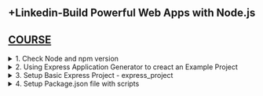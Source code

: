 ## +Linkedin-Build Powerful Web Apps with Node.js

## [COURSE](https://www.linkedin.com/learning/express-essentials-build-powerful-web-apps-with-node-js)

<details>
<summary>1. Check Node and npm version </summary>

# Check Node and npm version

```x
node -v
npm -v
```

<img width="1397" alt="image" src="https://github.com/user-attachments/assets/fd768588-8a3e-4251-b35c-42a9963b381e">


# #END</details>

<details>
<summary>2. Using Express Application Generator to creact an Example Project </summary>

# Using Express Application Generator to creact an Example Project

## [https://expressjs.com/en/starter/generator.html](https://expressjs.com/en/starter/generator.html)

![image](https://github.com/user-attachments/assets/2e952a6c-be2a-4ce6-b136-e4b362e2c02a)

## Create Project Folder

```x
mkdir example_project
cd example_project
```

## Create Express App with Application Generator

```x
npx express-generator --git --view=hbs example_app
```

```x
npm install express-generator
express --git --view=hbs example_app
```

## Install dependencies

```x
cd example_app
npm install
```

## On MacOS or Linux, run the app with this command

```x
DEBUG=example_app:* npm start
```

## Create Script to Run App

### src-AI-Software/my_projects/01_Build_Powerful_Web_Apps_with_Node/example_project/example_app/package.json:

```json
{
  "name": "example-app",
  "version": "0.0.0",
  "private": true,
  "scripts": {
    "start": "node ./bin/www",
    "dev": "DEBUG=example_app:* npm start"
  },
  "dependencies": {
    "cookie-parser": "^1.4.4",
    "debug": "^2.6.9",
    "express": "^4.16.1",
    "hbs": "^4.0.4",
    "http-errors": "^1.6.3",
    "morgan": "^1.9.1"
  }
}
```

## Run App

```x
npm run dev
```

### src-AI-Software/my_projects/01_Build_Powerful_Web_Apps_with_Node/example_project/example_app/app.js:

```js
var createError = require('http-errors');
var express = require('express');
var path = require('path');
var cookieParser = require('cookie-parser');
var logger = require('morgan');

var indexRouter = require('./routes/index');
var usersRouter = require('./routes/users');

var app = express();

// view engine setup
app.set('views', path.join(__dirname, 'views'));
app.set('view engine', 'hbs');

app.use(logger('dev'));
app.use(express.json());
app.use(express.urlencoded({ extended: false }));
app.use(cookieParser());
app.use(express.static(path.join(__dirname, 'public')));

app.use('/', indexRouter);
app.use('/users', usersRouter);

// catch 404 and forward to error handler
app.use(function(req, res, next) {
  next(createError(404));
});

// error handler
app.use(function(err, req, res, next) {
  // set locals, only providing error in development
  res.locals.message = err.message;
  res.locals.error = req.app.get('env') === 'development' ? err : {};

  // render the error page
  res.status(err.status || 500);
  res.render('error');
});

module.exports = app;

```

### src-AI-Software/my_projects/01_Build_Powerful_Web_Apps_with_Node/example_project/example_app/routes/index.js:

```js
var express = require("express");
var router = express.Router();

/* GET home page. */
router.get("/", function (req, res, next) {
  res.render("index", { title: "Express" });
});

module.exports = router;

```

### src-AI-Software/my_projects/01_Build_Powerful_Web_Apps_with_Node/example_project/example_app/views/index.hbs:

```hbs
<h1>{{title}}</h1>
<p>Welcome to {{title}}</p>

```

![image](https://github.com/user-attachments/assets/53ad2975-7e46-41f8-97fb-78c6c5a5e3eb)

<img width="1397" alt="image" src="https://github.com/user-attachments/assets/57232fde-e820-44c4-adeb-048532b84bd9">
<img width="1397" alt="image" src="https://github.com/user-attachments/assets/42cb7369-acba-4039-9565-92ee0a269a49">
<img width="1397" alt="image" src="https://github.com/user-attachments/assets/8e5c90cb-1026-4d9f-975d-b89221f9c9c9">
<img width="1397" alt="image" src="https://github.com/user-attachments/assets/3e9523a7-e376-4756-be30-e8ec718799d8">
<img width="1397" alt="image" src="https://github.com/user-attachments/assets/94935ea0-e41d-49cc-9cf7-71b097b5b86d">

# #END</details>

<details>
<summary>3. Setup Basic Express Project - express_project </summary>

# Setup Basic Express Project - express_project

## Create Project Folder

```x
mkdir express_project
cd express_project
```

## Initialize npm Project

```x
npm init -y
```

### src-AI-Software/my_projects/01_Build_Powerful_Web_Apps_with_Node/express_project/package.json:

```json
{
  "name": "express_project",
  "version": "1.0.0",
  "main": "index.js",
  "scripts": {
    "test": "echo \"Error: no test specified\" && exit 1"
  },
  "keywords": [],
  "author": "",
  "license": "ISC",
  "description": ""
}

```

## install Dependencies - Express and Nodemon, @babel/core, @babel/cli, @babel/preset-env and @babel/node

```x
npm install --save express nodemon
npm install --save-dev @babel/core @babel/cli @babel/preset-env @babel/node
```

```x
{
  "name": "express_project",
  "version": "1.0.0",
  "main": "index.js",
  "scripts": {
    "test": "echo \"Error: no test specified\" && exit 1"
  },
  "keywords": [],
  "author": "",
  "license": "ISC",
  "description": "",
  "dependencies": {
    "express": "^4.19.2",
    "nodemon": "^3.1.4"
  },
  "devDependencies": {
    "@babel/cli": "^7.24.8",
    "@babel/core": "^7.24.9",
    "@babel/node": "^7.24.8",
    "@babel/preset-env": "^7.24.8"
  }
}
```

## Create babel file

```x
touch .babelrc
```

### src-AI-Software/my_projects/01_Build_Powerful_Web_Apps_with_Node/express_project/.babelrc:

```x
{
    "presets": [
        "@babel/preset-env"
    ]
}
```

<img width="1397" alt="image" src="https://github.com/user-attachments/assets/5fe7b8e8-ca9f-46e2-83d5-c23b8ee2b1eb">
<img width="1397" alt="image" src="https://github.com/user-attachments/assets/05afcdc8-d29b-48aa-99f1-338ec35eb9be">

# #END</details>

<details>
<summary>4. Setup Package.json file with scripts </summary>

# Setup Package.json file with scripts

```js

```

```js

```

```js

```

```js

```

```js

```


# #END</details>



